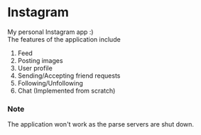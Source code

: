# Instagram
My personal Instagram app :)<br>
The features of the application include
1. Feed
2. Posting images
3. User profile
4. Sending/Accepting friend requests
5. Following/Unfollowing
6. Chat (Implemented from scratch)

### Note
The application won't work as the parse servers are shut down.
